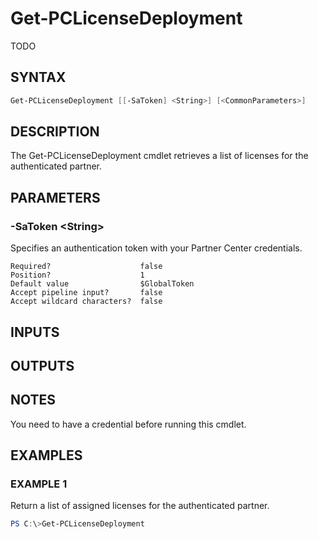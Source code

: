 # Get-PCLicenseDeployment

TODO

## SYNTAX

```powershell
Get-PCLicenseDeployment [[-SaToken] <String>] [<CommonParameters>]
```

## DESCRIPTION

The Get-PCLicenseDeployment cmdlet retrieves a list of licenses for the authenticated partner.

## PARAMETERS

### -SaToken &lt;String&gt;

Specifies an authentication token with your Partner Center credentials.

```
Required?                    false
Position?                    1
Default value                $GlobalToken
Accept pipeline input?       false
Accept wildcard characters?  false
```

## INPUTS

## OUTPUTS

## NOTES

You need to have a credential before running this cmdlet.

## EXAMPLES

### EXAMPLE 1

Return a list of assigned licenses for the authenticated partner.

```powershell
PS C:\>Get-PCLicenseDeployment
```
